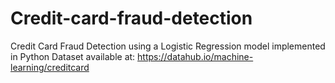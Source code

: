 # Credit-card-fraud-detection
Credit Card Fraud Detection using a Logistic Regression model implemented in Python
Dataset available at:
https://datahub.io/machine-learning/creditcard
